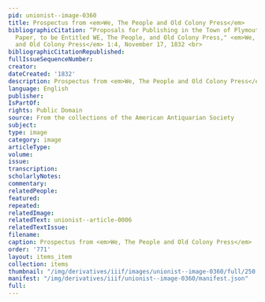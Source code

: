 ```yaml
---
pid: unionist--image-0360
title: Prospectus from <em>We, The People and Old Colony Press</em>
bibliographicCitation: “Proposals for Publishing in the Town of Plymouth, A Weekly
  Paper, to be Entitled WE, The People, and Old Colony Press," <em>We, the People,
  and Old Colony Press</em> 1:4, November 17, 1832 <br>
bibliographicCitationRepublished: 
fullIssueSequenceNumber: 
creator: 
dateCreated: '1832'
description: Prospectus from <em>We, The People and Old Colony Press</em>
language: English
publisher: 
IsPartOf: 
rights: Public Domain
source: From the collections of the American Antiquarian Society
subject: 
type: image
category: image
articleType: 
volume: 
issue: 
transcription: 
scholarlyNotes: 
commentary: 
relatedPeople: 
featured: 
repeated: 
relatedImage: 
relatedText: unionist--article-0006
relatedTextIssue: 
filename: 
caption: Prospectus from <em>We, The People and Old Colony Press</em>
order: '771'
layout: items_item
collection: items
thumbnail: "/img/derivatives/iiif/images/unionist--image-0360/full/250,/0/default.jpg"
manifest: "/img/derivatives/iiif/unionist--image-0360/manifest.json"
full: 
---
```


